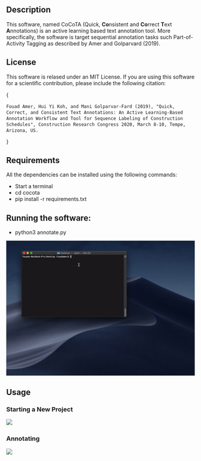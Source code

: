 
## **Description**
This software, named CoCoTA (Quick, **Co**nsistent and **Co**rrect **T**ext **A**nnotations) is an active learning based text annotation tool. More specifically, the software is target sequential annotation tasks such Part-of-Activity Tagging as described by Amer and Golparvard (2019).

## **License**
This software is relased under an MIT License. If you are using this software for a scientific contribution, please include the following citation:

{

	Fouad Amer, Hui Yi Koh, and Mani Golparvar-Fard (2019), "Quick, Correct, and Consistent Text Annotations: An Active Learning-Based Annotation Workflow and Tool for Sequence Labeling of Construction Schedules", Construction Research Congress 2020, March 8-10, Tempe, Arizona, US.

} 

## **Requirements**

All the dependencies can be installed using the following commands:
- Start a terminal
- cd cocota
- pip install -r requirements.txt

## **Running the software**:
- python3 annotate.py

![](https://github.com/fouadAmer/CoCoTA_/blob/master/guide_visuals/starting.gif)

## **Usage**
### Starting a New Project
![](https://github.com/fouadAmer/CoCoTA_/blob/master/guide_visuals/new_project.gif)

### Annotating
![](https://github.com/fouadAmer/CoCoTA_/blob/master/guide_visuals/annotation.gif)
